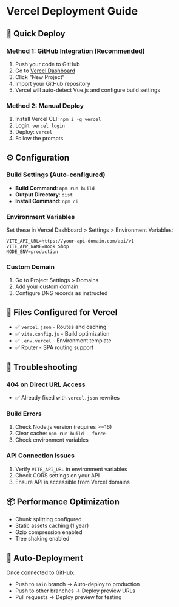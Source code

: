 # Vercel Deployment Guide

## 🚀 Quick Deploy

### Method 1: GitHub Integration (Recommended)
1. Push your code to GitHub
2. Go to [Vercel Dashboard](https://vercel.com/dashboard)
3. Click "New Project"
4. Import your GitHub repository
5. Vercel will auto-detect Vue.js and configure build settings

### Method 2: Manual Deploy
1. Install Vercel CLI: `npm i -g vercel`
2. Login: `vercel login`
3. Deploy: `vercel`
4. Follow the prompts

## ⚙️ Configuration

### Build Settings (Auto-configured)
- **Build Command**: `npm run build`
- **Output Directory**: `dist`
- **Install Command**: `npm ci`

### Environment Variables
Set these in Vercel Dashboard > Settings > Environment Variables:

```
VITE_API_URL=https://your-api-domain.com/api/v1
VITE_APP_NAME=Book Shop
NODE_ENV=production
```

### Custom Domain
1. Go to Project Settings > Domains
2. Add your custom domain
3. Configure DNS records as instructed

## 🔧 Files Configured for Vercel

- ✅ `vercel.json` - Routes and caching
- ✅ `vite.config.js` - Build optimization  
- ✅ `.env.vercel` - Environment template
- ✅ Router - SPA routing support

## 🐛 Troubleshooting

### 404 on Direct URL Access
- ✅ Already fixed with `vercel.json` rewrites

### Build Errors
1. Check Node.js version (requires >=16)
2. Clear cache: `npm run build --force`
3. Check environment variables

### API Connection Issues
1. Verify `VITE_API_URL` in environment variables
2. Check CORS settings on your API
3. Ensure API is accessible from Vercel domains

## 📦 Performance Optimization

- Chunk splitting configured
- Static assets caching (1 year)
- Gzip compression enabled
- Tree shaking enabled

## 🔄 Auto-Deployment

Once connected to GitHub:
- Push to `main` branch → Auto-deploy to production
- Push to other branches → Deploy preview URLs
- Pull requests → Deploy preview for testing
